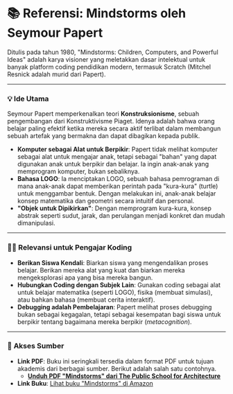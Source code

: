 # 📚 Referensi: Mindstorms oleh Seymour Papert

Ditulis pada tahun 1980, "Mindstorms: Children, Computers, and Powerful Ideas" adalah karya visioner yang meletakkan dasar intelektual untuk banyak platform coding pendidikan modern, termasuk Scratch (Mitchel Resnick adalah murid dari Papert).

---

### 💡 Ide Utama

Seymour Papert memperkenalkan teori **Konstruksionisme**, sebuah pengembangan dari Konstruktivisme Piaget. Idenya adalah bahwa orang belajar paling efektif ketika mereka secara aktif terlibat dalam membangun sebuah artefak yang bermakna dan dapat dibagikan kepada publik.

- **Komputer sebagai Alat untuk Berpikir**: Papert tidak melihat komputer sebagai alat untuk mengajar anak, tetapi sebagai "bahan" yang dapat digunakan anak untuk berpikir dan belajar. Ia ingin anak-anak yang memprogram komputer, bukan sebaliknya.
- **Bahasa LOGO**: Ia menciptakan LOGO, sebuah bahasa pemrograman di mana anak-anak dapat memberikan perintah pada "kura-kura" (turtle) untuk menggambar bentuk. Dengan melakukan ini, anak-anak belajar konsep matematika dan geometri secara intuitif dan personal.
- **"Objek untuk Dipikirkan"**: Dengan memprogram kura-kura, konsep abstrak seperti sudut, jarak, dan perulangan menjadi konkret dan mudah dimanipulasi.

---

### 👩‍🏫 Relevansi untuk Pengajar Koding

- **Berikan Siswa Kendali**: Biarkan siswa yang mengendalikan proses belajar. Berikan mereka alat yang kuat dan biarkan mereka mengeksplorasi apa yang bisa mereka bangun.
- **Hubungkan Coding dengan Subjek Lain**: Gunakan coding sebagai alat untuk belajar matematika (seperti LOGO), fisika (membuat simulasi), atau bahkan bahasa (membuat cerita interaktif).
- **Debugging adalah Pembelajaran**: Papert melihat proses debugging bukan sebagai kegagalan, tetapi sebagai kesempatan bagi siswa untuk berpikir tentang bagaimana mereka berpikir (*metacognition*).

---

### 🔗 **Akses Sumber**

- **Link PDF**: Buku ini seringkali tersedia dalam format PDF untuk tujuan akademis dari berbagai sumber. Berikut adalah salah satu contohnya.
  - [**Unduh PDF "Mindstorms" dari The Public School for Architecture**](https://thepublicschool.org/files/Mindstorms.pdf)
- **Link Buku**: [Lihat buku "Mindstorms" di Amazon](https://www.amazon.com/Mindstorms-Children-Computers-Powerful-Ideas/dp/0465046746)
